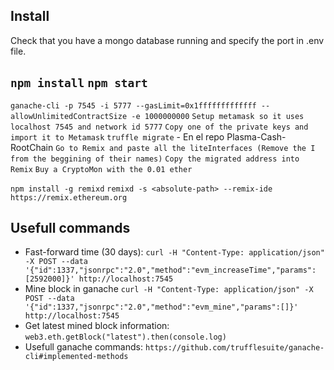 ## Install
Check that you have a mongo database running and specify the port in .env file.

`npm install`
`npm start`
-----
`ganache-cli -p 7545 -i 5777 --gasLimit=0x1fffffffffffff --allowUnlimitedContractSize -e 1000000000`
`Setup metamask so it uses localhost 7545 and network id 5777`
`Copy one of the private keys and import it to Metamask`
`truffle migrate` - En el repo Plasma-Cash-RootChain
`Go to Remix and paste all the liteInterfaces (Remove the I from the beggining of their names)`
`Copy the migrated address into Remix`
`Buy a CryptoMon with the 0.01 ether`



`npm install -g remixd`
`remixd -s <absolute-path> --remix-ide https://remix.ethereum.org`

## Usefull commands

- Fast-forward time (30 days):
```curl -H "Content-Type: application/json" -X POST --data         '{"id":1337,"jsonrpc":"2.0","method":"evm_increaseTime","params":[2592000]}' http://localhost:7545```
- Mine block in ganache
```curl -H "Content-Type: application/json" -X POST --data         '{"id":1337,"jsonrpc":"2.0","method":"evm_mine","params":[]}'         http://localhost:7545```
- Get latest mined block information:
```web3.eth.getBlock("latest").then(console.log)```
- Usefull ganache commands:
```https://github.com/trufflesuite/ganache-cli#implemented-methods```